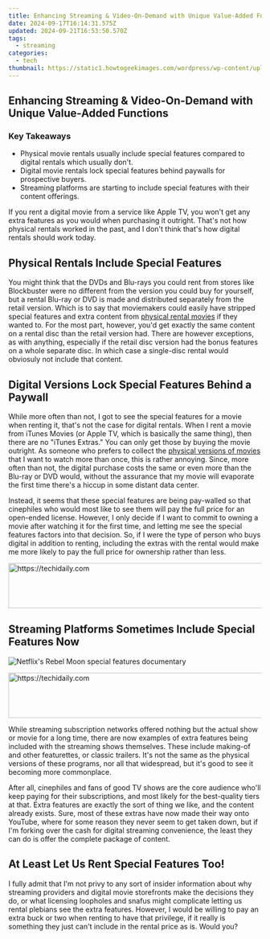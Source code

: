 ```yaml
---
title: Enhancing Streaming & Video-On-Demand with Unique Value-Added Functions
date: 2024-09-17T16:14:31.575Z
updated: 2024-09-21T16:53:50.570Z
tags:
  - streaming
categories:
  - tech
thumbnail: https://static1.howtogeekimages.com/wordpress/wp-content/uploads/2024/07/a-tv-with-apple-tv-logo-on-the-screen.jpg
---
```


## Enhancing Streaming & Video-On-Demand with Unique Value-Added Functions

### Key Takeaways

* Physical movie rentals usually include special features compared to digital rentals which usually don't.
* Digital movie rentals lock special features behind paywalls for prospective buyers.
* Streaming platforms are starting to include special features with their content offerings.

 If you rent a digital movie from a service like Apple TV, you won't get any extra features as you would when purchasing it outright. That's not how physical rentals worked in the past, and I don't think that's how digital rentals should work today.

##  Physical Rentals Include Special Features

 You might think that the DVDs and Blu-rays you could rent from stores like Blockbuster were no different from the version you could buy for yourself, but a rental Blu-ray or DVD is made and distributed separately from the retail version. Which is to say that moviemakers could easily have stripped special features and extra content from [physical rental movies](https://fox-info.techidaily.com/new-maximizing-screen-space-the-art-of-close-up-views/) if they wanted to. For the most part, however, you'd get exactly the same content on a rental disc than the retail version had. There are however exceptions, as with anything, especially if the retail disc version had the bonus features on a whole separate disc. In which case a single-disc rental would obviosuly not include that content.

##  Digital Versions Lock Special Features Behind a Paywall

 While more often than not, I got to see the special features for a movie when renting it, that's not the case for digital rentals. When I rent a movie from iTunes Movies (or Apple TV, which is basically the same thing), then there are no "iTunes Extras." You can only get those by buying the movie outright. As someone who prefers to collect the [physical versions of movies](https://windows11.techidaily.com/how-to-customize-sound-levels-with-dedicated-win11-keys/) that I want to watch more than once, this is rather annoying. Since, more often than not, the digital purchase costs the same or even more than the Blu-ray or DVD would, without the assurance that my movie will evaporate the first time there's a hiccup in some distant data center.

 Instead, it seems that these special features are being pay-walled so that cinephiles who would most like to see them will pay the full price for an open-ended license. However, I only decide if I want to commit to owning a movie after watching it for the first time, and letting me see the special features factors into that decision. So, if I were the type of person who buys digital in addition to renting, including the extras with the rental would make me more likely to pay the full price for ownership rather than less.

<!-- affiliate ads begin -->
<a href="https://aidotcom.pxf.io/c/5597632/2134503/19576" target="_top" id="2134503">
  <img src="//a.impactradius-go.com/display-ad/19576-2134503" border="0" alt="https://techidaily.com" width="728" height="90"/>
</a>
<img height="0" width="0" src="https://aidotcom.pxf.io/i/5597632/2134503/19576" style="position:absolute;visibility:hidden;" border="0" />
<!-- affiliate ads end -->

##  Streaming Platforms Sometimes Include Special Features Now

![Netflix's Rebel Moon special features documentary](https://static1.howtogeekimages.com/wordpress/wp-content/uploads/2024/07/screenshot-2024-07-12-at-14-15-50.png) 

<!-- affiliate ads begin -->
<a href="https://appsumo.8odi.net/c/5597632/2111994/7443" target="_top" id="2111994">
  <img src="//a.impactradius-go.com/display-ad/7443-2111994" border="0" alt="https://techidaily.com" width="728" height="90"/>
</a>
<img height="0" width="0" src="https://appsumo.8odi.net/i/5597632/2111994/7443" style="position:absolute;visibility:hidden;" border="0" />
<!-- affiliate ads end -->

 While streaming subscription networks offered nothing but the actual show or movie for a long time, there are now examples of extra features being included with the streaming shows themselves. These include making-of and other featurettes, or classic trailers. It's not the same as the physical versions of these programs, nor all that widespread, but it's good to see it becoming more commonplace.

 After all, cinephiles and fans of good TV shows are the core audience who'll keep paying for their subscriptions, and most likely for the best-quality tiers at that. Extra features are exactly the sort of thing we like, and the content already exists. Sure, most of these extras have now made their way onto YouTube, where for some reason they never seem to get taken down, but if I'm forking over the cash for digital streaming convenience, the least they can do is offer the complete package of content.

##  At Least Let Us Rent Special Features Too!

 I fully admit that I'm not privy to any sort of insider information about why streaming providers and digital movie storefronts make the decisions they do, or what licensing loopholes and snafus might complicate letting us rental plebians see the extra features. However, I would be willing to pay an extra buck or two when renting to have that privilege, if it really is something they just can't include in the rental price as is. Would you?

<ins class="adsbygoogle"
     style="display:block"
     data-ad-format="autorelaxed"
     data-ad-client="ca-pub-7571918770474297"
     data-ad-slot="1223367746"></ins>

<ins class="adsbygoogle"
     style="display:block"
     data-ad-client="ca-pub-7571918770474297"
     data-ad-slot="8358498916"
     data-ad-format="auto"
     data-full-width-responsive="true"></ins>



